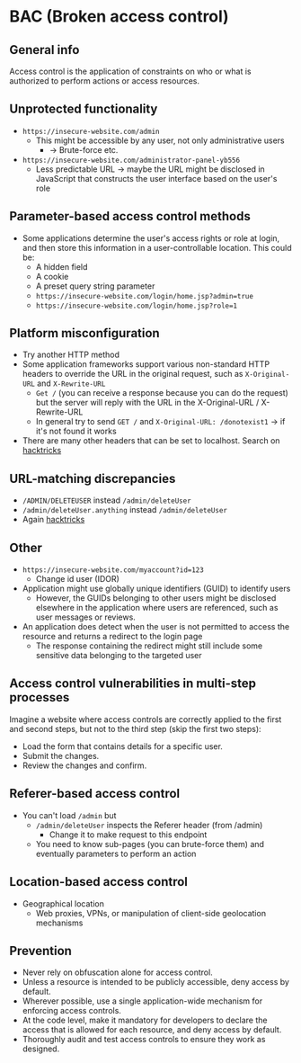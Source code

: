 # BAC (Broken access control)

## General info

Access control is the application of constraints on who or what is authorized to perform actions or access resources.

## Unprotected functionality

* `https://insecure-website.com/admin`
  * This might be accessible by any user, not only administrative users
    * \-> Brute-force etc.
* `https://insecure-website.com/administrator-panel-yb556`
  * Less predictable URL -> maybe the URL might be disclosed in JavaScript that constructs the user interface based on the user's role

## Parameter-based access control methods

* Some applications determine the user's access rights or role at login, and then store this information in a user-controllable location. This could be:
  * A hidden field
  * A cookie
  * A preset query string parameter
  * `https://insecure-website.com/login/home.jsp?admin=true`
  * `https://insecure-website.com/login/home.jsp?role=1`

## Platform misconfiguration

* Try another HTTP method
* Some application frameworks support various non-standard HTTP headers to override the URL in the original request, such as `X-Original-URL` and `X-Rewrite-URL`
  * `Get /` (you can receive a response because you can do the request) but the server will reply with the URL in the X-Original-URL / X-Rewrite-URL
  * In general try to send `GET /` and `X-Original-URL: /donotexist1` -> if it's not found it works
* There are many other headers that can be set to localhost. Search on [hacktricks](https://book.hacktricks.xyz/network-services-pentesting/pentesting-web/403-and-401-bypasses)

## URL-matching discrepancies

* `/ADMIN/DELETEUSER` instead `/admin/deleteUser`
* `/admin/deleteUser.anything` instead `/admin/deleteUser`
* Again [hacktricks](https://book.hacktricks.xyz/network-services-pentesting/pentesting-web/403-and-401-bypasses)

## Other

* `https://insecure-website.com/myaccount?id=123`
  * Change id user (IDOR)
* Application might use globally unique identifiers (GUID) to identify users
  * However, the GUIDs belonging to other users might be disclosed elsewhere in the application where users are referenced, such as user messages or reviews.
* An application does detect when the user is not permitted to access the resource and returns a redirect to the login page
  * The response containing the redirect might still include some sensitive data belonging to the targeted user

## Access control vulnerabilities in multi-step processes

Imagine a website where access controls are correctly applied to the first and second steps, but not to the third step (skip the first two steps):

* Load the form that contains details for a specific user.
* Submit the changes.
* Review the changes and confirm.

## Referer-based access control

* You can't load `/admin` but
  * `/admin/deleteUser` inspects the Referer header (from /admin)
    * Change it to make request to this endpoint
  * You need to know sub-pages (you can brute-force them) and eventually parameters to perform an action

## Location-based access control

* Geographical location
  * Web proxies, VPNs, or manipulation of client-side geolocation mechanisms

## Prevention

* Never rely on obfuscation alone for access control.
* Unless a resource is intended to be publicly accessible, deny access by default.
* Wherever possible, use a single application-wide mechanism for enforcing access controls.
* At the code level, make it mandatory for developers to declare the access that is allowed for each resource, and deny access by default.
* Thoroughly audit and test access controls to ensure they work as designed.
